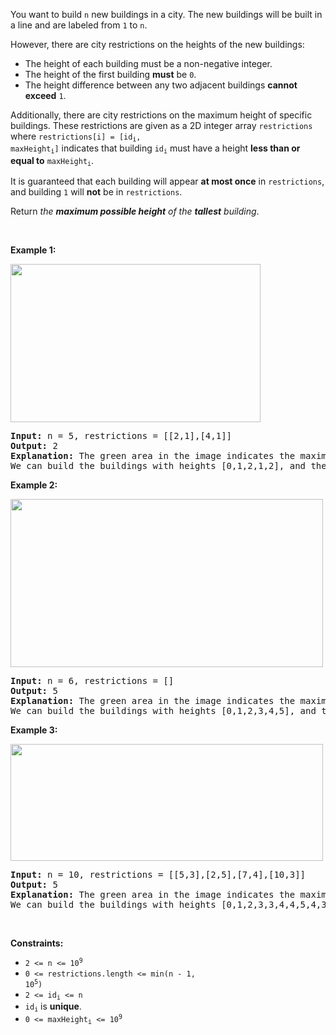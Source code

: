 You want to build `` n `` new buildings in a city. The new buildings will be built in a line and are labeled from `` 1 `` to `` n ``.

However, there are city restrictions on the heights of the new buildings:

*   The height of each building must be a non-negative integer.
*   The height of the first building __must__ be `` 0 ``.
*   The height difference between any two adjacent buildings __cannot exceed__ `` 1 ``.

Additionally, there are city restrictions on the maximum height of specific buildings. These restrictions are given as a 2D integer array `` restrictions `` where <code>restrictions[i] = [id<sub>i</sub>, maxHeight<sub>i</sub>]</code> indicates that building <code>id<sub>i</sub></code> must have a height __less than or equal to__ <code>maxHeight<sub>i</sub></code>.

It is guaranteed that each building will appear __at most once__ in `` restrictions ``, and building `` 1 `` will __not__ be in `` restrictions ``.

Return _the __maximum possible height__ of the __tallest__ building_.

&nbsp;

__Example 1:__

<img alt="" src="https://assets.leetcode.com/uploads/2021/04/08/ic236-q4-ex1-1.png" style="width: 400px; height: 253px;"/>

<pre>
<strong>Input:</strong> n = 5, restrictions = [[2,1],[4,1]]
<strong>Output:</strong> 2
<strong>Explanation:</strong> The green area in the image indicates the maximum allowed height for each building.
We can build the buildings with heights [0,1,2,1,2], and the tallest building has a height of 2.</pre>

__Example 2:__

<img alt="" src="https://assets.leetcode.com/uploads/2021/04/08/ic236-q4-ex2.png" style="width: 500px; height: 269px;"/>

<pre>
<strong>Input:</strong> n = 6, restrictions = []
<strong>Output:</strong> 5
<strong>Explanation:</strong> The green area in the image indicates the maximum allowed height for each building.
We can build the buildings with heights [0,1,2,3,4,5], and the tallest building has a height of 5.
</pre>

__Example 3:__

<img alt="" src="https://assets.leetcode.com/uploads/2021/04/08/ic236-q4-ex3.png" style="width: 500px; height: 187px;"/>

<pre>
<strong>Input:</strong> n = 10, restrictions = [[5,3],[2,5],[7,4],[10,3]]
<strong>Output:</strong> 5
<strong>Explanation:</strong> The green area in the image indicates the maximum allowed height for each building.
We can build the buildings with heights [0,1,2,3,3,4,4,5,4,3], and the tallest building has a height of 5.
</pre>

&nbsp;

__Constraints:__

*   <code>2 &lt;= n &lt;= 10<sup>9</sup></code>
*   <code>0 &lt;= restrictions.length &lt;= min(n - 1, 10<sup>5</sup>)</code>
*   <code>2 &lt;= id<sub>i</sub> &lt;= n</code>
*   <code>id<sub>i</sub></code>&nbsp;is __unique__.
*   <code>0 &lt;= maxHeight<sub>i</sub> &lt;= 10<sup>9</sup></code>